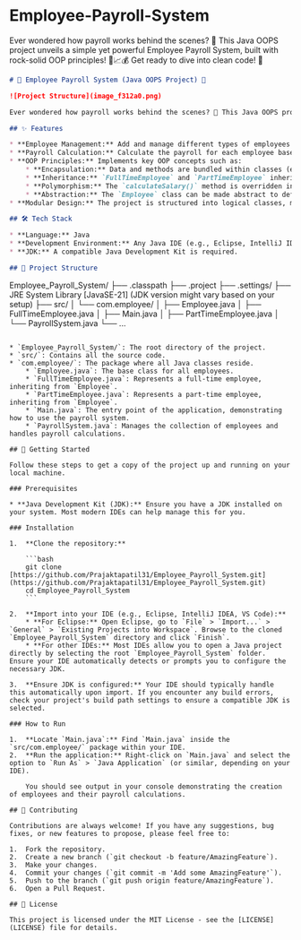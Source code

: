 # Employee-Payroll-System
Ever wondered how payroll works behind the scenes? 🧐 This Java OOPS project unveils a simple yet powerful Employee Payroll System, built with rock-solid OOP principles! 💪📈💰 Get ready to dive into clean code! 🚀

```markdown
# 🚀 Employee Payroll System (Java OOPS Project) 🚀

![Project Structure](image_f312a0.png)

Ever wondered how payroll works behind the scenes? 🧐 This Java OOPS project unveils a simple yet powerful Employee Payroll System, built with rock-solid OOP principles! 💪📈💰 Get ready to dive into clean code! 🚀

## ✨ Features

* **Employee Management:** Add and manage different types of employees (Full-Time and Part-Time).
* **Payroll Calculation:** Calculate the payroll for each employee based on their type and specific attributes (salary for full-time, hourly rate and hours worked for part-time).
* **OOP Principles:** Implements key OOP concepts such as:
    * **Encapsulation:** Data and methods are bundled within classes (e.g., `Employee`, `FullTimeEmployee`, `PartTimeEmployee`).
    * **Inheritance:** `FullTimeEmployee` and `PartTimeEmployee` inherit from the `Employee` base class, promoting code reusability.
    * **Polymorphism:** The `calculateSalary()` method is overridden in subclasses, allowing for different salary calculations based on employee type.
    * **Abstraction:** The `Employee` class can be made abstract to define common behaviors without full implementation (though in this current structure, it might be a concrete class that can be extended).
* **Modular Design:** The project is structured into logical classes, making it easy to understand and maintain.

## 🛠️ Tech Stack

* **Language:** Java
* **Development Environment:** Any Java IDE (e.g., Eclipse, IntelliJ IDEA, VS Code with Java extensions)
* **JDK:** A compatible Java Development Kit is required.

## 📁 Project Structure

```

Employee\_Payroll\_System/
├── .classpath
├── .project
├── .settings/
├── JRE System Library [JavaSE-21] (JDK version might vary based on your setup)
├── src/
│   └── com.employee/
│       ├── Employee.java
│       ├── FullTimeEmployee.java
│       ├── Main.java
│       ├── PartTimeEmployee.java
│       └── PayrollSystem.java
└── ...

````

* `Employee_Payroll_System/`: The root directory of the project.
* `src/`: Contains all the source code.
* `com.employee/`: The package where all Java classes reside.
    * `Employee.java`: The base class for all employees.
    * `FullTimeEmployee.java`: Represents a full-time employee, inheriting from `Employee`.
    * `PartTimeEmployee.java`: Represents a part-time employee, inheriting from `Employee`.
    * `Main.java`: The entry point of the application, demonstrating how to use the payroll system.
    * `PayrollSystem.java`: Manages the collection of employees and handles payroll calculations.

## 🚀 Getting Started

Follow these steps to get a copy of the project up and running on your local machine.

### Prerequisites

* **Java Development Kit (JDK):** Ensure you have a JDK installed on your system. Most modern IDEs can help manage this for you.

### Installation

1.  **Clone the repository:**

    ```bash
    git clone [https://github.com/Prajaktapatil31/Employee_Payroll_System.git](https://github.com/Prajaktapatil31/Employee_Payroll_System.git)
    cd Employee_Payroll_System
    ```

2.  **Import into your IDE (e.g., Eclipse, IntelliJ IDEA, VS Code):**
    * **For Eclipse:** Open Eclipse, go to `File` > `Import...` > `General` > `Existing Projects into Workspace`. Browse to the cloned `Employee_Payroll_System` directory and click `Finish`.
    * **For other IDEs:** Most IDEs allow you to open a Java project directly by selecting the root `Employee_Payroll_System` folder. Ensure your IDE automatically detects or prompts you to configure the necessary JDK.

3.  **Ensure JDK is configured:** Your IDE should typically handle this automatically upon import. If you encounter any build errors, check your project's build path settings to ensure a compatible JDK is selected.

### How to Run

1.  **Locate `Main.java`:** Find `Main.java` inside the `src/com.employee/` package within your IDE.
2.  **Run the application:** Right-click on `Main.java` and select the option to `Run As` > `Java Application` (or similar, depending on your IDE).

    You should see output in your console demonstrating the creation of employees and their payroll calculations.

## 🤝 Contributing

Contributions are always welcome! If you have any suggestions, bug fixes, or new features to propose, please feel free to:

1.  Fork the repository.
2.  Create a new branch (`git checkout -b feature/AmazingFeature`).
3.  Make your changes.
4.  Commit your changes (`git commit -m 'Add some AmazingFeature'`).
5.  Push to the branch (`git push origin feature/AmazingFeature`).
6.  Open a Pull Request.

## 📜 License

This project is licensed under the MIT License - see the [LICENSE](LICENSE) file for details.
````
